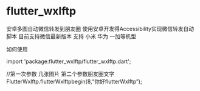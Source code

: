 # flutter_wxlftp
安卓多图自动微信转发到朋友圈
使用安卓开发得Accessibility实现微信转发自动脚本
目前支持微信最新版本 支持 小米 华为 一加等机型

如何使用

import 'package:flutter_wxlftp/flutter_wxlftp.dart';

//第一次参数 几张图片 第二个参数朋友圈文字
 FlutterWxlftp.flutterWxlftpbegin(8,“你好flutterWxlftp”);

